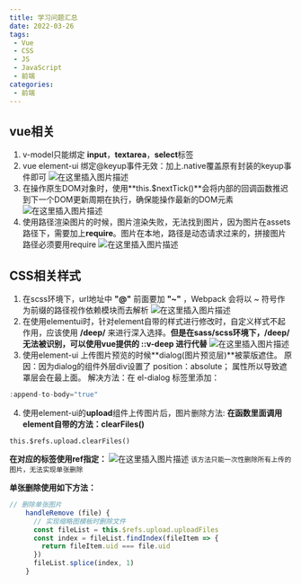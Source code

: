 ```yaml
---
title: 学习问题汇总
date: 2022-03-26
tags:
 - Vue
 - CSS
 - JS
 - JavaScript
 - 前端
categories:
 - 前端
---
```


##  vue相关
1. v-model只能绑定 **input**，**textarea**，**select**标签
2. vue element-ui 绑定@keyup事件无效：加上.native覆盖原有封装的keyup事件即可
![在这里插入图片描述](https://img-blog.csdnimg.cn/2af942eac0dd4d079b55bab96fc64f31.png)
3. 在操作原生DOM对象时，使用**this.$nextTick()**会将内部的回调函数推迟到下一个DOM更新周期在执行，确保能操作最新的DOM元素
![在这里插入图片描述](https://img-blog.csdnimg.cn/1a84779081664abf9c504485a813a9a2.png)
4. 使用路径渲染图片的时候，图片渲染失败，无法找到图片，因为图片在assets路径下，需要加上**require**。图片在本地，路径是动态请求过来的，拼接图片路径必须要用require
![在这里插入图片描述](https://img-blog.csdnimg.cn/fe91232d97c34dc19b69586b9fde9f52.png)


##  CSS相关样式
1. 在scss环境下，url地址中 **"@"** 前面要加 **"~"** ，Webpack 会将以 ~ 符号作为前缀的路径视作依赖模块而去解析
![在这里插入图片描述](https://img-blog.csdnimg.cn/8e866c729464429fbb20cba395e1a4e6.png)
2. 在使用elementui时，针对element自带的样式进行修改时，自定义样式不起作用，应该使用 **/deep/** 来进行深入选择。**但是在sass/scss环境下，/deep/无法被识别，可以使用vue提供的 ::v-deep 进行代替**
![在这里插入图片描述](https://img-blog.csdnimg.cn/0f6d55aa521d4d11a8734e5cf219fa49.png)
3. 使用element-ui 上传图片预览的时候**dialog(图片预览层)**被蒙版遮住。
原因：因为dialog的组件外层div设置了  position：absolute；  属性所以导致遮罩层会在最上面。
解决方法：在 el-dialog 标签里添加：
```js
:append-to-body="true"
```
4. 使用element-ui的**upload**组件上传图片后，图片删除方法:
**在函数里面调用element自带的方法：clearFiles()**
```
this.$refs.upload.clearFiles()
```
**在对应的标签使用ref指定：**
![在这里插入图片描述](https://img-blog.csdnimg.cn/0df47b4c3e054fd088669a588ed5e4c6.png)
`该方法只能一次性删除所有上传的图片，无法实现单张删除`

**单张删除使用如下方法：**
```js
// 删除单张图片
    handleRemove (file) {
      // 实现缩略图模板时删除文件
      const fileList = this.$refs.upload.uploadFiles
      const index = fileList.findIndex(fileItem => {
        return fileItem.uid === file.uid
      })
      fileList.splice(index, 1)
    }
```
